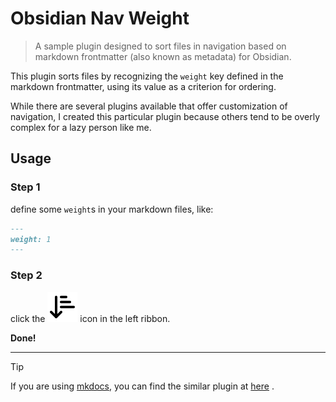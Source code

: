 # Obsidian Nav Weight

> A sample plugin designed to sort files in navigation based on markdown frontmatter (also known as metadata) for Obsidian.

This plugin sorts files by recognizing the `weight` key defined in the markdown frontmatter, using its value as a criterion for ordering.

While there are several plugins available that offer customization of navigation, I created this particular plugin because others tend to be overly complex for a lazy person like me.

## Usage

### Step 1

define some `weight`s in your markdown files, like:
``` markdown
---
weight: 1
---
```

### Step 2

click the ![](./arrow-down-narrow-wide.svg) icon in the left ribbon.

**Done!**

---
> [!TIP]
> If you are using [mkdocs](https://www.mkdocs.org/), you can find the similar plugin at [here](https://github.com/shu307/mkdocs-nav-weight) .